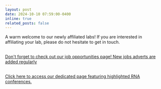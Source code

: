 ```yaml
---
layout: post
date: 2024-10-10 07:59:00-0400
inline: true
related_posts: false
---
```



A warm welcome to our newly affiliated labs! If you are interested in affiliating your lab, please do not hesitate to get in touch. <br><br>

[Don't forget to check out our job opportunities page! New jobs adverts are added regularly](/job_highlights) <br><br>

[Click here to access our dedicated page featuring highlighted RNA conferences.](/Conference_highlights)




